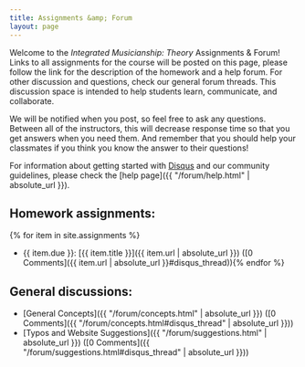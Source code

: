 ```yaml
---
title: Assignments &amp; Forum
layout: page
---
```


Welcome to the *Integrated Musicianship: Theory* Assignments & Forum! 
Links to all assignments for the course will be posted on this page, please follow the link for the description of the homework and a help forum.
For other discussion and questions, check our general forum threads.
This discussion space is intended to help students learn, communicate, and collaborate.

We will be notified when you post, so feel free to ask any questions. 
Between all of the instructors, this will decrease response time so that you get answers when you need them. 
And remember that you should help your classmates if you think you know the answer to their questions!

For information about getting started with [Disqus](https://disqus.com/) and our community guidelines, please check the [help page]({{ "/forum/help.html" | absolute_url }}).

## Homework assignments:

{% for item in site.assignments %}
- {{ item.due }}: [{{ item.title }}]({{ item.url | absolute_url }}) ([0 Comments]({{ item.url | absolute_url }}#disqus_thread)){% endfor %}

## General discussions:

- [General Concepts]({{ "/forum/concepts.html" | absolute_url }}) ([0 Comments]({{ "/forum/concepts.html#disqus_thread" | absolute_url }}))
- [Typos and Website Suggestions]({{ "/forum/suggestions.html" | absolute_url }}) ([0 Comments]({{ "/forum/suggestions.html#disqus_thread" | absolute_url }}))

<script id="dsq-count-scr" src="//intmus.disqus.com/count.js" async></script>
